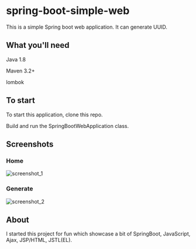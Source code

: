 # spring-boot-simple-web
This is a simple Spring boot web application. It can generate UUID.

## What you'll need
Java 1.8

Maven 3.2+

lombok

## To start
To start this application, clone this repo.

Build and run the SpringBootWebApplication class.

## Screenshots

### Home
![screenshot_1](https://user-images.githubusercontent.com/26686429/50365018-848cc100-056a-11e9-9d9a-931b9dc8eb72.png)


### Generate
![screenshot_2](https://user-images.githubusercontent.com/26686429/50365021-85bdee00-056a-11e9-9c1c-f3cbdb44f393.png)


## About
I started this project for fun which showcase a bit of SpringBoot, JavaScript, Ajax, JSP/HTML, JSTL(EL).
